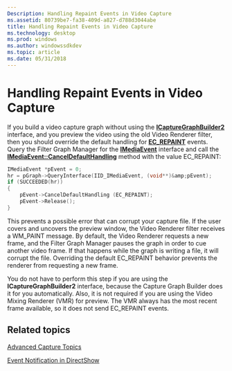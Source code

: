 ```yaml
---
Description: Handling Repaint Events in Video Capture
ms.assetid: 80739be7-fa38-409d-a827-d788d3044abe
title: Handling Repaint Events in Video Capture
ms.technology: desktop
ms.prod: windows
ms.author: windowssdkdev
ms.topic: article
ms.date: 05/31/2018
---
```


# Handling Repaint Events in Video Capture

If you build a video capture graph without using the [**ICaptureGraphBuilder2**](/windows/desktop/api/Strmif/nn-strmif-icapturegraphbuilder2) interface, and you preview the video using the old Video Renderer filter, then you should override the default handling for [**EC\_REPAINT**](ec-repaint.md) events. Query the Filter Graph Manager for the [**IMediaEvent**](/windows/desktop/api/Control/nn-control-imediaevent) interface and call the [**IMediaEvent::CancelDefaultHandling**](/windows/desktop/api/Control/nf-control-imediaevent-canceldefaulthandling) method with the value EC\_REPAINT:


```C++
IMediaEvent *pEvent = 0;
hr = pGraph->QueryInterface(IID_IMediaEvent, (void**)&amp;pEvent);
if (SUCCEEDED(hr))
{
    pEvent->CancelDefaultHandling (EC_REPAINT);
    pEvent->Release();
}
```



This prevents a possible error that can corrupt your capture file. If the user covers and uncovers the preview window, the Video Renderer filter receives a WM\_PAINT message. By default, the Video Renderer requests a new frame, and the Filter Graph Manager pauses the graph in order to cue another video frame. If that happens while the graph is writing a file, it will corrupt the file. Overriding the default EC\_REPAINT behavior prevents the renderer from requesting a new frame.

You do not have to perform this step if you are using the **ICaptureGraphBuilder2** interface, because the Capture Graph Builder does it for you automatically. Also, it is not required if you are using the Video Mixing Renderer (VMR) for preview. The VMR always has the most recent frame available, so it does not send EC\_REPAINT events.

## Related topics

<dl> <dt>

[Advanced Capture Topics](advanced-capture-topics.md)
</dt> <dt>

[Event Notification in DirectShow](event-notification-in-directshow.md)
</dt> </dl>

 

 



